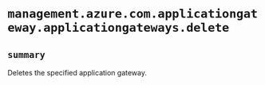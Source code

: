 # `management.azure.com.applicationgateway.applicationgateways.delete`

## `summary`
Deletes the specified application gateway.


